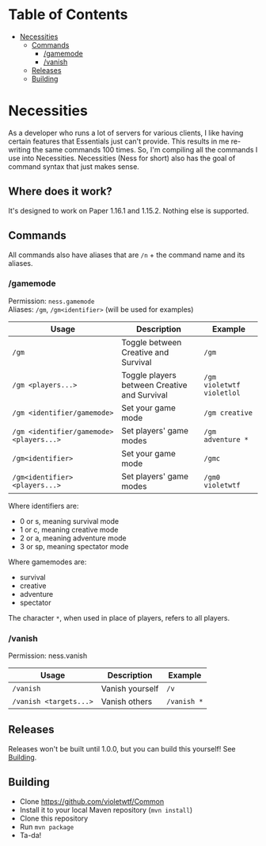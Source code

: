 Table of Contents
=================

   * [Necessities](#necessities)
      * [Commands](#commands)
         * [/gamemode](#gamemode)
         * [/vanish](#vanish)
      * [Releases](#releases)
      * [Building](#building)
      
# Necessities
As a developer who runs a lot of servers for various clients, I like having certain features that
Essentials just can't provide. This results in me re-writing the same commands 100 times. So, I'm
compiling all the commands I use into Necessities. Necessities (Ness for short) also has the goal
of command syntax that just makes sense.

## Where does it work?
It's designed to work on Paper 1.16.1 and 1.15.2. Nothing else is supported.

## Commands
All commands also have aliases that are `/n` + the command name and its aliases.

### /gamemode
Permission: `ness.gamemode`  
Aliases: `/gm`, `/gm<identifier>` (will be used for examples)

Usage | Description | Example
--- | --- | ---
`/gm` | Toggle between Creative and Survival | `/gm`
`/gm <players...>` | Toggle players between Creative and Survival | `/gm violetwtf violetlol`
`/gm <identifier/gamemode>` | Set your game mode | `/gm creative`
`/gm <identifier/gamemode> <players...>` | Set players' game modes | `/gm adventure *`
`/gm<identifier>` | Set your game mode | `/gmc`
`/gm<identifier> <players...>` | Set players' game modes | `/gm0 violetwtf`

Where identifiers are:
* 0 or s, meaning survival mode
* 1 or c, meaning creative mode
* 2 or a, meaning adventure mode
* 3 or sp, meaning spectator mode

Where gamemodes are:
* survival
* creative
* adventure
* spectator

The character `*`, when used in place of players, refers to all players.

### /vanish
Permission: ness.vanish

Usage | Description | Example
--- | --- | ---
| `/vanish` | Vanish yourself | `/v`
| `/vanish <targets...>` | Vanish others | `/vanish *`

## Releases
Releases won't be built until 1.0.0, but you can build this yourself! See [Building](#building).

## Building
* Clone https://github.com/violetwtf/Common
* Install it to your local Maven repository (`mvn install`)
* Clone this repository
* Run `mvn package`
* Ta-da!